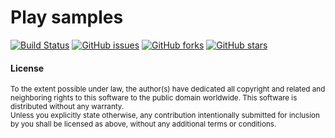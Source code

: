 # Play samples

[![Build Status](https://travis-ci.com/playframework/play-samples.svg?branch=2.6.x)](https://travis-ci.com/playframework/play-samples)
[![GitHub issues](https://img.shields.io/github/issues/playframework/play-samples.svg?style=flat)](https://github.com/playframework/play-samples/issues)
[![GitHub forks](https://img.shields.io/github/forks/playframework/play-samples.svg?style=flat)](https://github.com/playframework/play-samples/network)
[![GitHub stars](https://img.shields.io/github/stars/playframework/play-samples.svg?style=flat)](https://github.com/playframework/play-samples/stargazers)

#### License

<sup>
To the extent possible under law, the author(s) have dedicated all copyright and
related and neighboring rights to this software to the public domain worldwide.
This software is distributed without any warranty.
</sup>

<br>

<sub>
Unless you explicitly state otherwise, any contribution intentionally submitted
for inclusion by you shall be licensed as above, without any additional terms
or conditions.
</sub>
